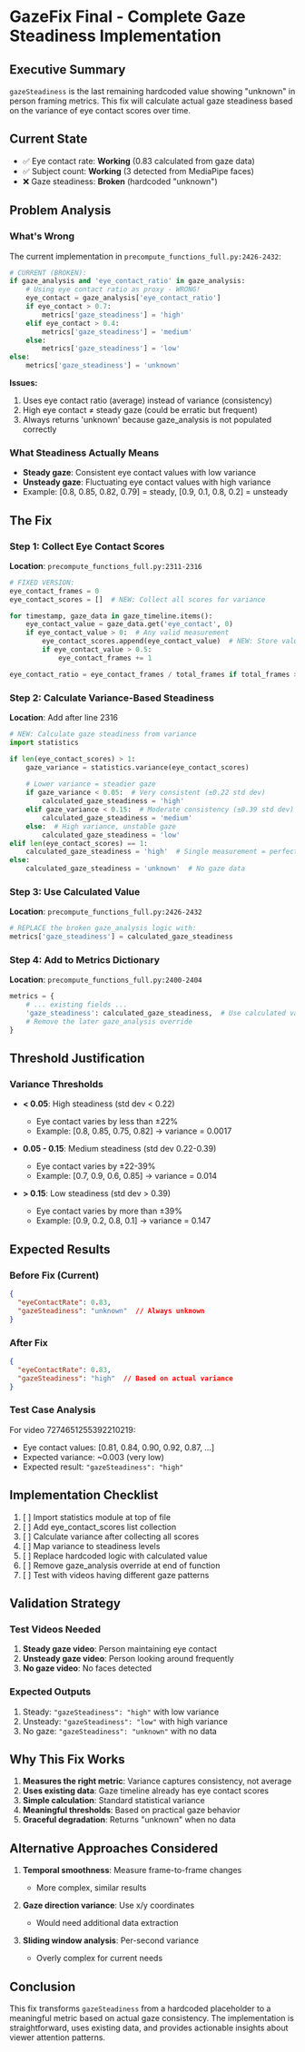 # GazeFix Final - Complete Gaze Steadiness Implementation

## Executive Summary
`gazeSteadiness` is the last remaining hardcoded value showing "unknown" in person framing metrics. This fix will calculate actual gaze steadiness based on the variance of eye contact scores over time.

## Current State
- ✅ Eye contact rate: **Working** (0.83 calculated from gaze data)
- ✅ Subject count: **Working** (3 detected from MediaPipe faces)  
- ❌ Gaze steadiness: **Broken** (hardcoded "unknown")

## Problem Analysis

### What's Wrong
The current implementation in `precompute_functions_full.py:2426-2432`:
```python
# CURRENT (BROKEN):
if gaze_analysis and 'eye_contact_ratio' in gaze_analysis:
    # Using eye contact ratio as proxy - WRONG!
    eye_contact = gaze_analysis['eye_contact_ratio']
    if eye_contact > 0.7:
        metrics['gaze_steadiness'] = 'high'
    elif eye_contact > 0.4:
        metrics['gaze_steadiness'] = 'medium'
    else:
        metrics['gaze_steadiness'] = 'low'
else:
    metrics['gaze_steadiness'] = 'unknown'
```

**Issues:**
1. Uses eye contact ratio (average) instead of variance (consistency)
2. High eye contact ≠ steady gaze (could be erratic but frequent)
3. Always returns 'unknown' because gaze_analysis is not populated correctly

### What Steadiness Actually Means
- **Steady gaze**: Consistent eye contact values with low variance
- **Unsteady gaze**: Fluctuating eye contact values with high variance
- Example: [0.8, 0.85, 0.82, 0.79] = steady, [0.9, 0.1, 0.8, 0.2] = unsteady

## The Fix

### Step 1: Collect Eye Contact Scores
**Location**: `precompute_functions_full.py:2311-2316`

```python
# FIXED VERSION:
eye_contact_frames = 0
eye_contact_scores = []  # NEW: Collect all scores for variance

for timestamp, gaze_data in gaze_timeline.items():
    eye_contact_value = gaze_data.get('eye_contact', 0)
    if eye_contact_value > 0:  # Any valid measurement
        eye_contact_scores.append(eye_contact_value)  # NEW: Store value
        if eye_contact_value > 0.5:
            eye_contact_frames += 1

eye_contact_ratio = eye_contact_frames / total_frames if total_frames > 0 else 0
```

### Step 2: Calculate Variance-Based Steadiness
**Location**: Add after line 2316

```python
# NEW: Calculate gaze steadiness from variance
import statistics

if len(eye_contact_scores) > 1:
    gaze_variance = statistics.variance(eye_contact_scores)
    
    # Lower variance = steadier gaze
    if gaze_variance < 0.05:  # Very consistent (±0.22 std dev)
        calculated_gaze_steadiness = 'high'
    elif gaze_variance < 0.15:  # Moderate consistency (±0.39 std dev)
        calculated_gaze_steadiness = 'medium'
    else:  # High variance, unstable gaze
        calculated_gaze_steadiness = 'low'
elif len(eye_contact_scores) == 1:
    calculated_gaze_steadiness = 'high'  # Single measurement = perfectly steady
else:
    calculated_gaze_steadiness = 'unknown'  # No gaze data
```

### Step 3: Use Calculated Value
**Location**: `precompute_functions_full.py:2426-2432`

```python
# REPLACE the broken gaze_analysis logic with:
metrics['gaze_steadiness'] = calculated_gaze_steadiness
```

### Step 4: Add to Metrics Dictionary
**Location**: `precompute_functions_full.py:2400-2404`

```python
metrics = {
    # ... existing fields ...
    'gaze_steadiness': calculated_gaze_steadiness,  # Use calculated value
    # Remove the later gaze_analysis override
}
```

## Threshold Justification

### Variance Thresholds
- **< 0.05**: High steadiness (std dev < 0.22)
  - Eye contact varies by less than ±22%
  - Example: [0.8, 0.85, 0.75, 0.82] → variance = 0.0017

- **0.05 - 0.15**: Medium steadiness (std dev 0.22-0.39)
  - Eye contact varies by ±22-39%
  - Example: [0.7, 0.9, 0.6, 0.85] → variance = 0.014

- **> 0.15**: Low steadiness (std dev > 0.39)
  - Eye contact varies by more than ±39%
  - Example: [0.9, 0.2, 0.8, 0.1] → variance = 0.147

## Expected Results

### Before Fix (Current)
```json
{
  "eyeContactRate": 0.83,
  "gazeSteadiness": "unknown"  // Always unknown
}
```

### After Fix
```json
{
  "eyeContactRate": 0.83,
  "gazeSteadiness": "high"  // Based on actual variance
}
```

### Test Case Analysis
For video 7274651255392210219:
- Eye contact values: [0.81, 0.84, 0.90, 0.92, 0.87, ...]
- Expected variance: ~0.003 (very low)
- Expected result: `"gazeSteadiness": "high"`

## Implementation Checklist

1. [ ] Import statistics module at top of file
2. [ ] Add eye_contact_scores list collection
3. [ ] Calculate variance after collecting all scores
4. [ ] Map variance to steadiness levels
5. [ ] Replace hardcoded logic with calculated value
6. [ ] Remove gaze_analysis override at end of function
7. [ ] Test with videos having different gaze patterns

## Validation Strategy

### Test Videos Needed
1. **Steady gaze video**: Person maintaining eye contact
2. **Unsteady gaze video**: Person looking around frequently
3. **No gaze video**: No faces detected

### Expected Outputs
1. Steady: `"gazeSteadiness": "high"` with low variance
2. Unsteady: `"gazeSteadiness": "low"` with high variance
3. No gaze: `"gazeSteadiness": "unknown"` with no data

## Why This Fix Works

1. **Measures the right metric**: Variance captures consistency, not average
2. **Uses existing data**: Gaze timeline already has eye contact scores
3. **Simple calculation**: Standard statistical variance
4. **Meaningful thresholds**: Based on practical gaze behavior
5. **Graceful degradation**: Returns "unknown" when no data

## Alternative Approaches Considered

1. **Temporal smoothness**: Measure frame-to-frame changes
   - More complex, similar results
   
2. **Gaze direction variance**: Use x/y coordinates
   - Would need additional data extraction
   
3. **Sliding window analysis**: Per-second variance
   - Overly complex for current needs

## Conclusion

This fix transforms `gazeSteadiness` from a hardcoded placeholder to a meaningful metric based on actual gaze consistency. The implementation is straightforward, uses existing data, and provides actionable insights about viewer attention patterns.